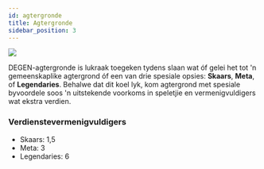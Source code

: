 ```yaml
---
id: agtergronde
title: Agtergronde
sidebar_position: 3
---
```


![](/img/rngBackgrounds.gif)

DEGEN-agtergronde is lukraak toegeken tydens slaan wat óf gelei het tot 'n gemeenskaplike agtergrond óf een van drie spesiale opsies: **Skaars**, **Meta**, of **Legendaries**. Behalwe dat dit koel lyk, kom agtergrond met spesiale byvoordele soos 'n uitstekende voorkoms in speletjie en vermenigvuldigers wat ekstra verdien.

### Verdienstevermenigvuldigers

- Skaars: 1,5
- Meta: 3
- Legendaries: 6
